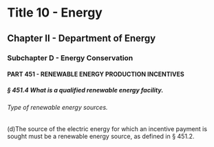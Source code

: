 
# Title 10 - Energy
## Chapter II - Department of Energy
### Subchapter D - Energy Conservation
#### PART 451 - RENEWABLE ENERGY PRODUCTION INCENTIVES
##### § 451.4 What is a qualified renewable energy facility.
###### Type of renewable energy sources.

(d)The source of the electric energy for which an incentive payment is sought must be a renewable energy source, as defined in § 451.2.
